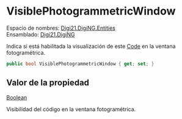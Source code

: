 # VisiblePhotogrammetricWindow

Espacio de nombres: [Digi21.DigiNG.Entities](../../)  
Ensamblado: [Digi21.DigiNG](../../../)

Indica si está habilitada la visualización de este [Code](../) en la ventana fotogramétrica.

```csharp
public bool VisiblePhotogrammetricWindow { get; set; }
```

## Valor de la propiedad

[Boolean](https://docs.microsoft.com/en-us/dotnet/api/system.boolean?view=net-5.0)

Visibilidad del código en la ventana fotogramétrica.



